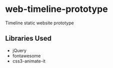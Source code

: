 # web-timeline-prototype
Timeline static website prototype

## Libraries Used
- jQuery
- fontawesome
- css3-animate-it
